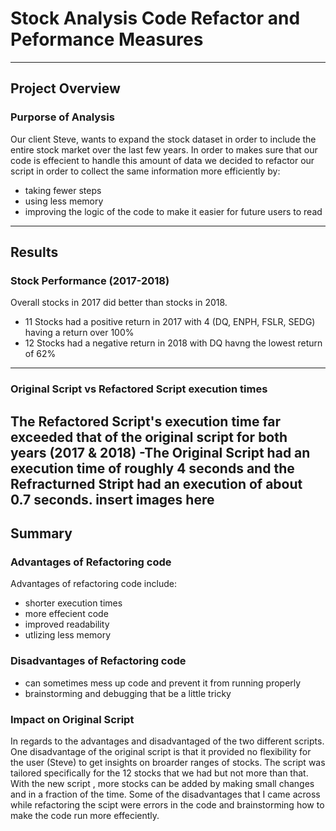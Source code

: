 # Stock Analysis Code Refactor and Peformance Measures
---
## Project Overview
### Purporse of Analysis
Our client Steve, wants to expand the stock dataset in order to include the entire stock market over the last few years. In order to makes sure that our code is effecient to handle this amount of data we decided to refactor our script in order to collect the same information more efficiently by:
- taking fewer steps 
- using less memory
- improving the logic of the code to make it easier for future users to read
---
## Results 
### Stock Performance (2017-2018)
Overall stocks in 2017 did better than stocks in 2018.
- 11 Stocks had a positive return in 2017 with 4 (DQ, ENPH, FSLR, SEDG) having a return over 100%
- 12 Stocks had a negative return in 2018 with DQ havng the lowest return of 62%
--- 
### Original Script vs Refactored Script execution times  
The Refactored Script's execution time far exceeded that of the original script for both years (2017 & 2018)
-The Original Script had an execution time of roughly 4 seconds and the Refracturned Stript had an execution of about 0.7 seconds. 
insert images here 
---
## Summary 
### Advantages of Refactoring code
Advantages of refactoring code include:
- shorter execution times 
- more effecient code 
- improved readability 
- utlizing less memory
### Disadvantages of Refactoring code 
- can sometimes mess up code and prevent it from running properly
- brainstorming and debugging that be a little tricky 
### Impact on Original Script 
In regards to the advantages and disadvantaged of the two different scripts. One disadvantage of the original script is that it provided no flexibility for the user (Steve) to get insights on broarder ranges of stocks. The script was tailored specifically for the 12 stocks that we had but not more than that. With the new script , more stocks can be added by making small changes and in a fraction of the time. Some of the disadvantages that I came across while refactoring the scipt were errors in the code and brainstorming how to make the code run more effeciently. 
